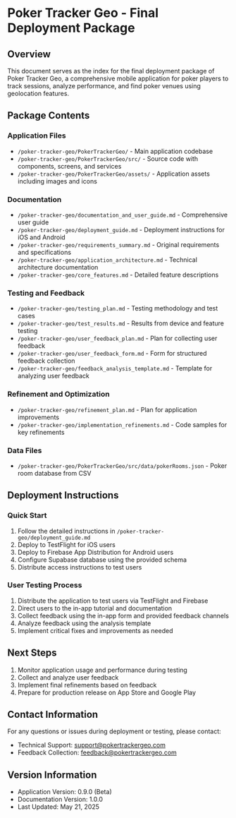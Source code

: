 # Poker Tracker Geo - Final Deployment Package

## Overview
This document serves as the index for the final deployment package of Poker Tracker Geo, a comprehensive mobile application for poker players to track sessions, analyze performance, and find poker venues using geolocation features.

## Package Contents

### Application Files
- `/poker-tracker-geo/PokerTrackerGeo/` - Main application codebase
- `/poker-tracker-geo/PokerTrackerGeo/src/` - Source code with components, screens, and services
- `/poker-tracker-geo/PokerTrackerGeo/assets/` - Application assets including images and icons

### Documentation
- `/poker-tracker-geo/documentation_and_user_guide.md` - Comprehensive user guide
- `/poker-tracker-geo/deployment_guide.md` - Deployment instructions for iOS and Android
- `/poker-tracker-geo/requirements_summary.md` - Original requirements and specifications
- `/poker-tracker-geo/application_architecture.md` - Technical architecture documentation
- `/poker-tracker-geo/core_features.md` - Detailed feature descriptions

### Testing and Feedback
- `/poker-tracker-geo/testing_plan.md` - Testing methodology and test cases
- `/poker-tracker-geo/test_results.md` - Results from device and feature testing
- `/poker-tracker-geo/user_feedback_plan.md` - Plan for collecting user feedback
- `/poker-tracker-geo/user_feedback_form.md` - Form for structured feedback collection
- `/poker-tracker-geo/feedback_analysis_template.md` - Template for analyzing user feedback

### Refinement and Optimization
- `/poker-tracker-geo/refinement_plan.md` - Plan for application improvements
- `/poker-tracker-geo/implementation_refinements.md` - Code samples for key refinements

### Data Files
- `/poker-tracker-geo/PokerTrackerGeo/src/data/pokerRooms.json` - Poker room database from CSV

## Deployment Instructions

### Quick Start
1. Follow the detailed instructions in `/poker-tracker-geo/deployment_guide.md`
2. Deploy to TestFlight for iOS users
3. Deploy to Firebase App Distribution for Android users
4. Configure Supabase database using the provided schema
5. Distribute access instructions to test users

### User Testing Process
1. Distribute the application to test users via TestFlight and Firebase
2. Direct users to the in-app tutorial and documentation
3. Collect feedback using the in-app form and provided feedback channels
4. Analyze feedback using the analysis template
5. Implement critical fixes and improvements as needed

## Next Steps
1. Monitor application usage and performance during testing
2. Collect and analyze user feedback
3. Implement final refinements based on feedback
4. Prepare for production release on App Store and Google Play

## Contact Information
For any questions or issues during deployment or testing, please contact:
- Technical Support: support@pokertrackergeo.com
- Feedback Collection: feedback@pokertrackergeo.com

## Version Information
- Application Version: 0.9.0 (Beta)
- Documentation Version: 1.0.0
- Last Updated: May 21, 2025
